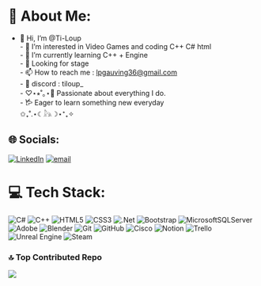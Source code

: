 # 💫 About Me:
- 👋 Hi, I’m @Ti-Loup<br>- 👀 I’m interested in Video Games and coding C++ C# html<br>- 🌱 I’m currently learning C++ + Engine<br>- 💞️ Looking for stage<br>- 📫 How to reach me : lpgauving36@gmail.com<br>- 🍓 discord : tiloup_<br>- ♡⋆⭒˚｡⋆🦌 Passionate about everything I do.<br>- 𐂂 Eager to learn something new everyday<br>     ✩₊˚.⋆☾𓃦☽⋆⁺₊✧


## 🌐 Socials:
[![LinkedIn](https://img.shields.io/badge/LinkedIn-%230077B5.svg?logo=linkedin&logoColor=white)](https://www.linkedin.com/in/louis-gauvin-3a6986255/) [![email](https://img.shields.io/badge/Email-D14836?logo=gmail&logoColor=white)](mailto:lpgauvin36@gmail.com) 

# 💻 Tech Stack:
![C#](https://img.shields.io/badge/c%23-%23239120.svg?style=for-the-badge&logo=csharp&logoColor=white) ![C++](https://img.shields.io/badge/c++-%2300599C.svg?style=for-the-badge&logo=c%2B%2B&logoColor=white) ![HTML5](https://img.shields.io/badge/html5-%23E34F26.svg?style=for-the-badge&logo=html5&logoColor=white) ![CSS3](https://img.shields.io/badge/css3-%231572B6.svg?style=for-the-badge&logo=css3&logoColor=white) ![.Net](https://img.shields.io/badge/.NET-5C2D91?style=for-the-badge&logo=.net&logoColor=white) ![Bootstrap](https://img.shields.io/badge/bootstrap-%238511FA.svg?style=for-the-badge&logo=bootstrap&logoColor=white) ![MicrosoftSQLServer](https://img.shields.io/badge/Microsoft%20SQL%20Server-CC2927?style=for-the-badge&logo=microsoft%20sql%20server&logoColor=white) ![Adobe](https://img.shields.io/badge/adobe-%23FF0000.svg?style=for-the-badge&logo=adobe&logoColor=white) ![Blender](https://img.shields.io/badge/blender-%23F5792A.svg?style=for-the-badge&logo=blender&logoColor=white) ![Git](https://img.shields.io/badge/git-%23F05033.svg?style=for-the-badge&logo=git&logoColor=white) ![GitHub](https://img.shields.io/badge/github-%23121011.svg?style=for-the-badge&logo=github&logoColor=white) ![Cisco](https://img.shields.io/badge/cisco-%23049fd9.svg?style=for-the-badge&logo=cisco&logoColor=black) ![Notion](https://img.shields.io/badge/Notion-%23000000.svg?style=for-the-badge&logo=notion&logoColor=white) ![Trello](https://img.shields.io/badge/Trello-%23026AA7.svg?style=for-the-badge&logo=Trello&logoColor=white) ![Unreal Engine](https://img.shields.io/badge/unrealengine-%23313131.svg?style=for-the-badge&logo=unrealengine&logoColor=white) ![Steam](https://img.shields.io/badge/steam-%23000000.svg?style=for-the-badge&logo=steam&logoColor=white)


### 🔝 Top Contributed Repo
![](https://github-contributor-stats.vercel.app/api?username=Ti-Loup&limit=5&theme=dark&combine_all_yearly_contributions=true)

<!-- Proudly created with GPRM ( https://gprm.itsvg.in ) -->
<!---
Ti-Loup/Ti-Loup is a ✨ special ✨ repository because its `README.md` (this file) appears on your GitHub profile.
You can click the Preview link to take a look at your changes.
--->
